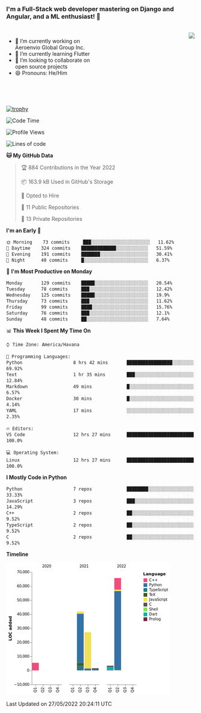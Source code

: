 ### I'm a Full-Stack web developer mastering on Django and Angular, and a ML enthusiast!  👋

<br/>

<img align="right" height="250"  src="https://media1.giphy.com/media/qgQUggAC3Pfv687qPC/giphy.gif?cid=ecf05e470ttfxgsj072btembitu1zn4ti3t3cdyg4jo5b3by&rid=giphy.gif&ct=g" />

 <div style="width:50%">
    <ul>
      <li>🔭 I’m currently working on Aeroenvio Global Group Inc.</li>
      <li>🌱 I’m currently learning Flutter</li>
      <li>👯 I’m looking to collaborate on open source projects</li>
      <li>😄 Pronouns: He/Him</li>
<!--       <li>⚡ Fun fact: I started my first professional project for a company as web dev without knowing any JS </li> -->
    </ul>
  </div>
  
<br/><br/><br/>

[![trophy](https://github-profile-trophy.vercel.app/?username=dfg-98&row=3&column=3&theme=monokai)](https://github.com/ryo-ma/github-profile-trophy)


<!--START_SECTION:waka-->
![Code Time](http://img.shields.io/badge/Code%20Time-220%20hrs%2012%20mins-blue)

![Profile Views](http://img.shields.io/badge/Profile%20Views-4-blue)

![Lines of code](https://img.shields.io/badge/From%20Hello%20World%20I%27ve%20Written-145%20Thousand%20lines%20of%20code-blue)

**🐱 My GitHub Data** 

> 🏆 884 Contributions in the Year 2022
 > 
> 📦 163.9 kB Used in GitHub's Storage 
 > 
> 💼 Opted to Hire
 > 
> 📜 11 Public Repositories 
 > 
> 🔑 13 Private Repositories  
 > 
**I'm an Early 🐤** 

```text
🌞 Morning    73 commits     ███░░░░░░░░░░░░░░░░░░░░░░   11.62% 
🌆 Daytime    324 commits    █████████████░░░░░░░░░░░░   51.59% 
🌃 Evening    191 commits    ███████░░░░░░░░░░░░░░░░░░   30.41% 
🌙 Night      40 commits     █░░░░░░░░░░░░░░░░░░░░░░░░   6.37%

```
📅 **I'm Most Productive on Monday** 

```text
Monday       129 commits    █████░░░░░░░░░░░░░░░░░░░░   20.54% 
Tuesday      78 commits     ███░░░░░░░░░░░░░░░░░░░░░░   12.42% 
Wednesday    125 commits    █████░░░░░░░░░░░░░░░░░░░░   19.9% 
Thursday     73 commits     ███░░░░░░░░░░░░░░░░░░░░░░   11.62% 
Friday       99 commits     ████░░░░░░░░░░░░░░░░░░░░░   15.76% 
Saturday     76 commits     ███░░░░░░░░░░░░░░░░░░░░░░   12.1% 
Sunday       48 commits     ██░░░░░░░░░░░░░░░░░░░░░░░   7.64%

```


📊 **This Week I Spent My Time On** 

```text
⌚︎ Time Zone: America/Havana

💬 Programming Languages: 
Python                   8 hrs 42 mins       █████████████████░░░░░░░░   69.92% 
Text                     1 hr 35 mins        ███░░░░░░░░░░░░░░░░░░░░░░   12.84% 
Markdown                 49 mins             █░░░░░░░░░░░░░░░░░░░░░░░░   6.57% 
Docker                   30 mins             █░░░░░░░░░░░░░░░░░░░░░░░░   4.14% 
YAML                     17 mins             ░░░░░░░░░░░░░░░░░░░░░░░░░   2.35%

🔥 Editors: 
VS Code                  12 hrs 27 mins      █████████████████████████   100.0%

💻 Operating System: 
Linux                    12 hrs 27 mins      █████████████████████████   100.0%

```

**I Mostly Code in Python** 

```text
Python                   7 repos             ████████░░░░░░░░░░░░░░░░░   33.33% 
JavaScript               3 repos             ███░░░░░░░░░░░░░░░░░░░░░░   14.29% 
C++                      2 repos             ██░░░░░░░░░░░░░░░░░░░░░░░   9.52% 
TypeScript               2 repos             ██░░░░░░░░░░░░░░░░░░░░░░░   9.52% 
C                        2 repos             ██░░░░░░░░░░░░░░░░░░░░░░░   9.52%

```


**Timeline**

![Chart not found](https://raw.githubusercontent.com/dfg-98/dfg-98/main/charts/bar_graph.png) 


 Last Updated on 27/05/2022 20:24:11 UTC
<!--END_SECTION:waka-->
